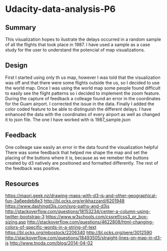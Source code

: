 # Udacity-data-analysis-P6


## Summary

This visualization hopes to ilustrate the delays occurred in a random sample of all the flights that took place in 1987. I have used a sample as a case study for the user to understand the potencial of map visualizations. 

## Design
First I started using only th us map, however I was told that the visualization was off and that there were some flights outside the us, so I decided to use the world map.
Once I was using the world map some people found difficult to easily see the flight patterns so i decided to implement the zoom feature.
During the capture of feedback a colleage found an error in the coordinates for the Guam airport. I corrected the issue in the data.
Finally I added the color coded feature to be able to distinguish the different delays. I have enhanced the data with the coordinates of every airport as well as changed it to json file. The one I have worked with is 1987_sample.json

## Feedback
One colleage saw easily an error in the data found the visualization helpful
There was some feedback that helped me shape the map and set the placing of the buttons where it is, because as we remeber the buttons created by d3 natively are positioned and formatted differently.
The rest of the feedback was positive.

## Resources

https://maori.geek.nz/drawing-maps-with-d3-js-and-other-geographical-fun-3a6eedeb8e3
http://bl.ocks.org/erikhazzard/6201948
https://www.dashingd3js.com/svg-paths-and-d3js
http://stackoverflow.com/questions/18153234/center-a-column-using-twitter-bootstrap-3
https://www.w3schools.com/cssref/css3_pr_box-sizing.asp
http://stackoverflow.com/questions/4622808/html-changing-colors-of-specific-words-in-a-string-of-text
https://bl.ocks.org/mbostock/2206340
http://bl.ocks.org/pere/3012590
http://stackoverflow.com/questions/18493505/straight-lines-on-map-in-d3-js
http://www.tnoda.com/blog/2014-04-02